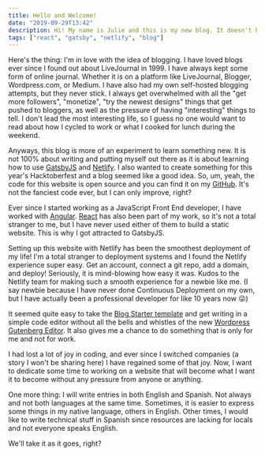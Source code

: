 ```yaml
---
title: Hello and Welcome!
date: "2019-09-29T13:42"
description: Hi! My name is Julie and this is my new blog. It doesn't have a theme but I built it with some very cool tools. It is based on the Gatsby Blog Starter and hosted on Netlify. I missed blogging and it seemed like a good idea to join this year's Hacktoberfest.
tags: ["react", "gatsby", "netlify", "blog"]
---
```


Here's the thing: I'm in love with the idea of blogging. I have loved blogs ever since I found out about LiveJournal in 1999. I have always kept some form of online journal. Whether it is on a platform like LiveJournal, Blogger, Wordpress.com, or Medium. I have also had my own self-hosted blogging attempts, but they never stick.
I always get overwhelmed with all the "get more followers", "monetize", "try the newest designs" things that get pushed to bloggers, as well as the pressure of having "interesting" things to tell. I don't lead the most interesting life, so I guess no one would want to read about how I cycled to work or what I cooked for lunch during the weekend.

Anyways, this blog is more of an experiment to learn something new. It is not 100% about writing and putting myself out there as it is about learning how to use [GatsbyJS](https://www.gatsbyjs.org/) and [Netlify](http://netlify.com/). I also wanted to create something for this year's Hacktoberfest and a blog seemed like a good idea. So, um, yeah, the code for this website is open source and you can find it on my [GitHub](https://github.com/juliescript/gatsby-blog). It's not the fanciest code ever, but I can only improve, right?

Ever since I started working as a JavaScript Front End developer, I have worked with [Angular](https://angular.io). [React](https://reactjs.org/) has also been part of my work, so it's not a total stranger to me, but I have never used either of them to build a static website. This is why I got attracted to GatsbyJS.

Setting up this website with Netlify has been the smoothest deployment of my life! I'm a total stranger to deployment systems and I found the Netlify experience super easy. Get an account, connect a git repo, add a domain, and deploy! Seriously, it is mind-blowing how easy it was. Kudos to the Netlify team for making such a smooth experience for a newbie like me. (I say newbie because I have never done Continuous Deployment on my own, but I have actually been a professional developer for like 10 years now 😜)

It seemed quite easy to take the [Blog Starter template](https://github.com/gatsbyjs/gatsby-starter-blog) and get writing in a simple code editor without all the bells and whistles of the new [Wordpress Gutenberg Editor](https://wordpress.org/gutenberg/). It also gives me a chance to do something that is only for me and not for work.

I had lost a lot of joy in coding, and ever since I switched companies (a story I won't be sharing here) I have regained some of that joy. Now, I want to dedicate some time to working on a website that will become what I want it to become without any pressure from anyone or anything.

One more thing: I will write entries in both English and Spanish. Not always and not both languages at the same time. Sometimes, it is easier to express some things in my native language, others in English. Other times, I would like to write technical stuff in Spanish since resources are lacking for locals and not everyone speaks English.

We'll take it as it goes, right?
